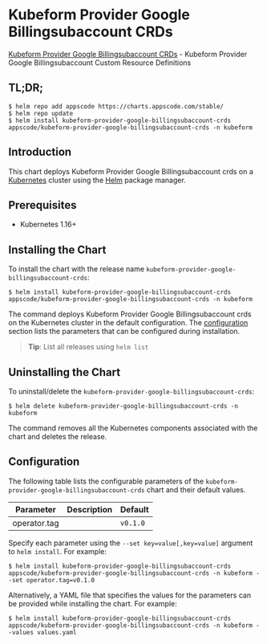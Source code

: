 # Kubeform Provider Google Billingsubaccount CRDs

[Kubeform Provider Google Billingsubaccount CRDs](https://github.com/kubeform) - Kubeform Provider Google Billingsubaccount Custom Resource Definitions

## TL;DR;

```console
$ helm repo add appscode https://charts.appscode.com/stable/
$ helm repo update
$ helm install kubeform-provider-google-billingsubaccount-crds appscode/kubeform-provider-google-billingsubaccount-crds -n kubeform
```

## Introduction

This chart deploys Kubeform Provider Google Billingsubaccount crds on a [Kubernetes](http://kubernetes.io) cluster using the [Helm](https://helm.sh) package manager.

## Prerequisites

- Kubernetes 1.16+

## Installing the Chart

To install the chart with the release name `kubeform-provider-google-billingsubaccount-crds`:

```console
$ helm install kubeform-provider-google-billingsubaccount-crds appscode/kubeform-provider-google-billingsubaccount-crds -n kubeform
```

The command deploys Kubeform Provider Google Billingsubaccount crds on the Kubernetes cluster in the default configuration. The [configuration](#configuration) section lists the parameters that can be configured during installation.

> **Tip**: List all releases using `helm list`

## Uninstalling the Chart

To uninstall/delete the `kubeform-provider-google-billingsubaccount-crds`:

```console
$ helm delete kubeform-provider-google-billingsubaccount-crds -n kubeform
```

The command removes all the Kubernetes components associated with the chart and deletes the release.

## Configuration

The following table lists the configurable parameters of the `kubeform-provider-google-billingsubaccount-crds` chart and their default values.

|  Parameter   | Description | Default  |
|--------------|-------------|----------|
| operator.tag |             | `v0.1.0` |


Specify each parameter using the `--set key=value[,key=value]` argument to `helm install`. For example:

```console
$ helm install kubeform-provider-google-billingsubaccount-crds appscode/kubeform-provider-google-billingsubaccount-crds -n kubeform --set operator.tag=v0.1.0
```

Alternatively, a YAML file that specifies the values for the parameters can be provided while
installing the chart. For example:

```console
$ helm install kubeform-provider-google-billingsubaccount-crds appscode/kubeform-provider-google-billingsubaccount-crds -n kubeform --values values.yaml
```
